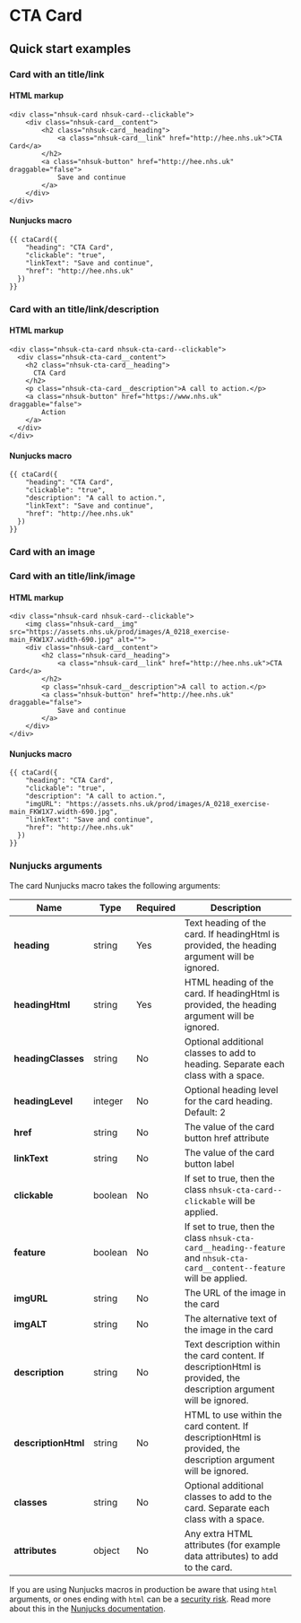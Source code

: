 # CTA Card

## Quick start examples

### Card with an title/link

#### HTML markup

```
<div class="nhsuk-card nhsuk-card--clickable">
    <div class="nhsuk-card__content">
        <h2 class="nhsuk-card__heading">
            <a class="nhsuk-card__link" href="http://hee.nhs.uk">CTA Card</a>
        </h2>
        <a class="nhsuk-button" href="http://hee.nhs.uk" draggable="false">
            Save and continue
        </a>
    </div>
</div>
```


#### Nunjucks macro

```
{{ ctaCard({
    "heading": "CTA Card",
    "clickable": "true",
    "linkText": "Save and continue",
    "href": "http://hee.nhs.uk"
  })
}}
```
### Card with an title/link/description

#### HTML markup

```
<div class="nhsuk-cta-card nhsuk-cta-card--clickable">
  <div class="nhsuk-cta-card__content">
    <h2 class="nhsuk-cta-card__heading">
      CTA Card
    </h2>
    <p class="nhsuk-cta-card__description">A call to action.</p>
    <a class="nhsuk-button" href="https://www.nhs.uk" draggable="false">
        Action
    </a>
  </div>
</div>
```

#### Nunjucks macro

```
{{ ctaCard({
    "heading": "CTA Card",
    "clickable": "true",
    "description": "A call to action.",
    "linkText": "Save and continue",
    "href": "http://hee.nhs.uk"
  })
}}
```

### Card with an image

### Card with an title/link/image

#### HTML markup

```
<div class="nhsuk-card nhsuk-card--clickable">
    <img class="nhsuk-card__img" src="https://assets.nhs.uk/prod/images/A_0218_exercise-main_FKW1X7.width-690.jpg" alt="">
    <div class="nhsuk-card__content">
        <h2 class="nhsuk-card__heading">
            <a class="nhsuk-card__link" href="http://hee.nhs.uk">CTA Card</a>
        </h2>
        <p class="nhsuk-card__description">A call to action.</p>
        <a class="nhsuk-button" href="http://hee.nhs.uk" draggable="false">
            Save and continue
        </a>
    </div>
</div>
```

#### Nunjucks macro

```
{{ ctaCard({
    "heading": "CTA Card",
    "clickable": "true",
    "description": "A call to action.",
    "imgURL": "https://assets.nhs.uk/prod/images/A_0218_exercise-main_FKW1X7.width-690.jpg",
    "linkText": "Save and continue",
    "href": "http://hee.nhs.uk"
  })
}}
```

### Nunjucks arguments

The card Nunjucks macro takes the following arguments:

| Name                | Type     | Required  | Description  |
| --------------------|----------|-----------|--------------|
| **heading**         | string   | Yes       | Text heading of the card. If headingHtml is provided, the heading argument will be ignored. |
| **headingHtml**         | string   | Yes       | HTML heading of the card. If headingHtml is provided, the heading argument will be ignored. |
| **headingClasses**         | string   | No        | Optional additional classes to add to heading. Separate each class with a space. |
| **headingLevel**    | integer  | No        | Optional heading level for the card heading. Default: 2 |
| **href**            | string   | No       | The value of the card button href attribute |
| **linkText**            | string   | No       | The value of the card button label |
| **clickable**            | boolean | No       | If set to true, then the class `nhsuk-cta-card--clickable` will be applied. |
| **feature**            | boolean | No       | If set to true, then the class `nhsuk-cta-card__heading--feature` and `nhsuk-cta-card__content--feature` will be applied. |
| **imgURL**          | string   | No        | The URL of the image in the card |
| **imgALT**          | string   | No        | The alternative text of the image in the card |
| **description**     | string   | No        | Text description within the card content. If descriptionHtml is provided, the description argument will be ignored. |
| **descriptionHtml**     | string   | No        | HTML to use within the card content. If descriptionHtml is provided, the description argument will be ignored. |
| **classes**         | string   | No        | Optional additional classes to add to the card. Separate each class with a space. |
| **attributes**      | object   | No        | Any extra HTML attributes (for example data attributes) to add to the card. |

If you are using Nunjucks macros in production be aware that using `html` arguments, or ones ending with `html` can be a [security risk](https://developer.mozilla.org/en-US/docs/Glossary/Cross-site_scripting). Read more about this in the [Nunjucks documentation](https://mozilla.github.io/nunjucks/api.html#user-defined-templates-warning).
